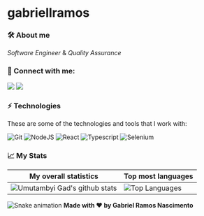 # gabriellramos
### 🛠 About me
<p>
  <em>
   Software Engineer
  </em>  
  &
  <em>
    Quality Assurance
  </em>  
</p>

### 👥 Connect with me:
<p align="left">
<a href="https://www.linkedin.com/in/gabriel-ramos-nascimento"><img src="https://img.shields.io/badge/-Gabriel%20Nascimento-333333?style=white&logo=linkedin"/></a>
<a href="mailto:gabrielramosnascimento195@gmail.com"><img src="https://img.shields.io/badge/-gabrielramosnascimento195@gmail.com-333333?style=white&logo=gmail"/></a>
</p>

### ⚡ Technologies

These are some of the technologies and tools that I work with:

  ![Git](https://img.shields.io/badge/-Git-333333?style=flat&logo=git)
  ![NodeJS](https://img.shields.io/badge/-NodeJS-333333?style=flat&logo=node.js)
  ![React](https://img.shields.io/badge/-Python-333333?style=flat&logo=python)
  ![Typescript](https://img.shields.io/badge/-Typescript-333333?style=flat&logo=typescript)
  ![Selenium](https://img.shields.io/badge/-Selenium-333333?style=flat&logo=selenium)
  
  
### 📈 My Stats
|My overall statistics|Top most languages |
|------------------|-------------|
|![Umutambyi Gad's github stats](https://github-readme-stats.vercel.app/api?username=gabriellramos&show_icons=true&hide_border=true&count_private=true&theme=tokyonight)|![Top Languages](https://github-readme-stats.vercel.app/api/top-langs/?username=gabriellramos&langs_count=15&count_private=true&hide_border=true&theme=tokyonight&layout=compact)|

 ![Snake animation](https://github.com/gabriellramos/gabriellramos/blob/output/github-contribution-grid-snake.svg)
**Made with ❤️ by Gabriel Ramos Nascimento**
